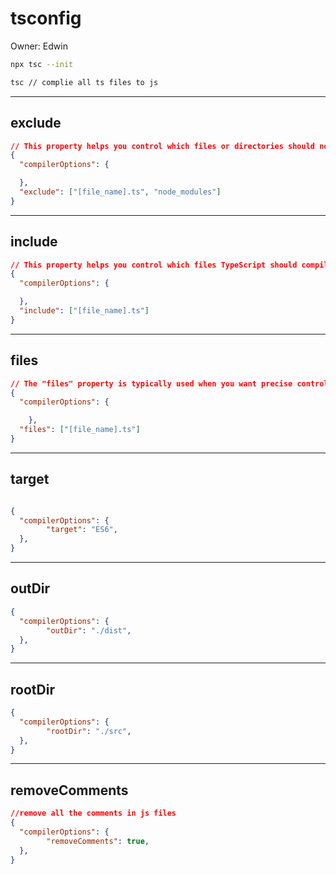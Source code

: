 # tsconfig

Owner: Edwin

```bash
npx tsc --init

tsc // complie all ts files to js
```

---

## exclude

```json
// This property helps you control which files or directories should not be included when TypeScript compiles your code.
{
  "compilerOptions": {

  },
  "exclude": ["[file_name].ts", "node_modules"]
}
```

---

## include

```json
// This property helps you control which files TypeScript should compile and consider when processing your code.
{
  "compilerOptions": {

  },
  "include": ["[file_name].ts"]
}
```

---

## files

```json
// The "files" property is typically used when you want precise control over which individual files should be compiled
{
  "compilerOptions": {

	},
  "files": ["[file_name].ts"]
}
```

---

## target

```json

{
  "compilerOptions": {
		"target": "ES6",
  },
}
```

---

## outDir

```json
{
  "compilerOptions": {
		"outDir": "./dist",
  },
}
```

---

## rootDir

```json
{
  "compilerOptions": {
		"rootDir": "./src",
  },
}
```

---

## removeComments

```json
//remove all the comments in js files
{
  "compilerOptions": {
		"removeComments": true,
  },
}
```